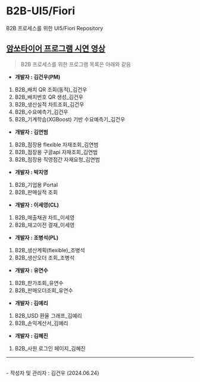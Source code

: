 # B2B-UI5/Fiori
B2B 프로세스를 위한 UI5/Fiori Repository

## [암쏘타이어 프로그램 시연 영상](https://youtu.be/HWOsBlJr9Mk)

> B2B 프로세스를 위한 프로그램 목록은 아래와 같음

 * **개발자 : 김건우(PM)**
  1. B2B_배치 QR 조회(동적)_김건우
  2. B2B_배치번호 QR 생성_김건우
  3. B2B_생산실적 차트조회_김건우
  4. B2B_수요예측기_김건우
  5. B2B_기계학습(XGBoost) 기반 수요예측기_김건우


 * **개발자 : 김연범**
  1. B2B_점장용 flexible 자재조회_김연범
  2. B2B_점장용 구글api 자재조회_김연범
  3. B2B_점장용 직영점간 자재요청_김연범


 * **개발자 : 박지영**
  1. B2B_기업용 Portal
  2. B2B_판매실적 조회


 * **개발자 : 이세영(CL)**
  1. B2B_매출채권 차트_이세영
  2. B2B_재고이전 결재_이세영


 * **개발자 : 조병석(PL)**
  1. B2B_생산계획(flexible)_조병석
  2. B2B_생산오더 조회_조병석


 * **개발자 : 유연수**
  1. B2B_판가조회_유연수
  2. B2B_판매오더조회_유연수


 * **개발자 : 김예리**
  1. B2B_USD 환율 그래프_김예리
  2. B2B_손익계산서_김예리


 * **개발자 : 김혜진**
  1. B2B_사원 로그인 페이지_김혜진


<hr/>
<br>
- 작성자 및 관리자 : 김건우 (2024.06.24)

